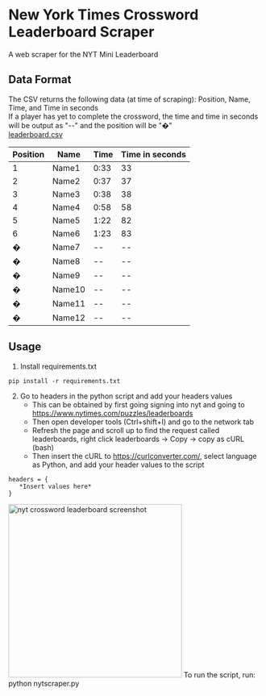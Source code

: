 # New York Times Crossword Leaderboard Scraper
A web scraper for the NYT Mini Leaderboard
## Data Format
The CSV returns the following data (at time of scraping): Position, Name, Time, and Time in seconds\
If a player has yet to complete the crossword, the time and time in seconds will be output as "--" and the position will be "�"\
[leaderboard.csv](https://github.com/powalll/New-York-Times-Crossword-Leaderboard-Scraper/files/7835980/leaderboard.csv)

| Position      | Name          | Time     | Time in seconds |
| ------------- | ------------- | -------- | -------------   |
| 1             | Name1         | 0:33     |   33            |
| 2             | Name2         | 0:37     |   37            |
| 3             | Name3         | 0:38     |   38            |
| 4             | Name4         | 0:58     |   58            |
| 5             | Name5         | 1:22     |   82            |
| 6             | Name6         | 1:23     |   83            |
| �            | Name7         | --       |   --            |
| �            | Name8         | --       |   --            |
| �            | Name9         | --       |   --            |
| �            | Name10        | --       |   --            |
| �            | Name11        | --       |   --            |
| �            | Name12        | --       |   --            |
## Usage
1. Install requirements.txt
```
pip install -r requirements.txt
```
2. Go to headers in the python script and add your headers values
   - This can be obtained by first going signing into nyt and going to https://www.nytimes.com/puzzles/leaderboards 
   - Then open developer tools (Ctrl+shift+I) and go to the network tab 
   - Refresh the page and scroll up to find the request called leaderboards, right click leaderboards -> Copy -> copy as cURL (bash)
   - Then insert the cURL to https://curlconverter.com/, select language as Python, and add your header values to the script 

```
headers = {
   *Insert values here*
}
```
<img width="344" alt="nyt crossword leaderboard screenshot" src="https://user-images.githubusercontent.com/67936152/148703808-3c758759-712f-4f26-9cca-db25f56908ef.png">
To run the script, run: python nytscraper.py
